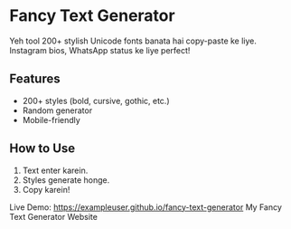 # Fancy Text Generator

Yeh tool 200+ stylish Unicode fonts banata hai copy-paste ke liye. Instagram bios, WhatsApp status ke liye perfect!

## Features
- 200+ styles (bold, cursive, gothic, etc.)
- Random generator
- Mobile-friendly

## How to Use
1. Text enter karein.
2. Styles generate honge.
3. Copy karein!

Live Demo: https://exampleuser.github.io/fancy-text-generator
My Fancy Text Generator Website

